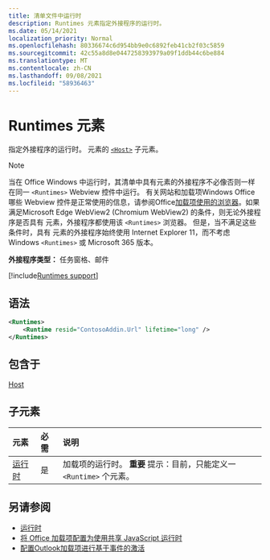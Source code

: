 ```yaml
---
title: 清单文件中运行时
description: Runtimes 元素指定外接程序的运行时。
ms.date: 05/14/2021
localization_priority: Normal
ms.openlocfilehash: 80336674c6d954bb9e0c6892feb41cb2f03c5859
ms.sourcegitcommit: 42c55a8d8e0447258393979a09f1ddb44c6be884
ms.translationtype: MT
ms.contentlocale: zh-CN
ms.lasthandoff: 09/08/2021
ms.locfileid: "58936463"
---
```

# <a name="runtimes-element"></a>Runtimes 元素

指定外接程序的运行时。 元素的 [`<Host>`](host.md) 子元素。

> [!NOTE]
> 当在 Office Windows 中运行时，其清单中具有元素的外接程序不必像否则一样在同一 `<Runtimes>` Webview 控件中运行。 有关网站和加载项Windows Office哪些 Webview 控件是正常使用的信息，请参阅Office[加载项使用的浏览器](../../concepts/browsers-used-by-office-web-add-ins.md)。如果满足Microsoft Edge WebView2 (Chromium WebView2) 的条件，则无论外接程序是否具有 元素，外接程序都使用该 `<Runtimes>` 浏览器。 但是，当不满足这些条件时，具有 元素的外接程序始终使用 Internet Explorer 11，而不考虑 Windows `<Runtimes>` 或 Microsoft 365 版本。

**外接程序类型：** 任务窗格、邮件

[!include[Runtimes support](../../includes/runtimes-note.md)]

## <a name="syntax"></a>语法

```XML
<Runtimes>
    <Runtime resid="ContosoAddin.Url" lifetime="long" />
</Runtimes>
```

## <a name="contained-in"></a>包含于

[Host](host.md)

## <a name="child-elements"></a>子元素

|  元素 |  必需  |  说明  |
|:-----|:-----|:-----|
| [运行时](runtime.md) | 是 |  加载项的运行时。 **重要** 提示：目前，只能定义一 `<Runtime>` 个元素。 |

## <a name="see-also"></a>另请参阅

- [运行时](runtime.md)
- [将 Office 加载项配置为使用共享 JavaScript 运行时](../../develop/configure-your-add-in-to-use-a-shared-runtime.md)
- [配置Outlook加载项进行基于事件的激活](../../outlook/autolaunch.md)

